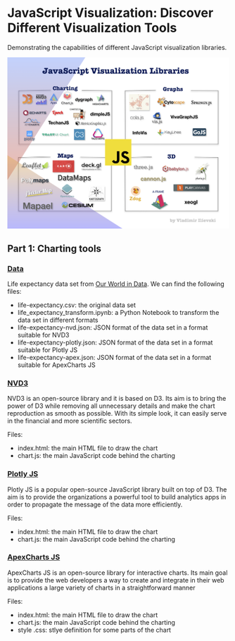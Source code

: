 # JavaScript Visualization: Discover Different Visualization Tools

Demonstrating the capabilities of different JavaScript visualization libraries.

<center>
<img src="../assets/js_visualization_landscape.png" alt="JavaScript Visualization demo" />
</center>

## Part 1: Charting tools

### [Data](/Charting/data)
Life expectancy data set from [Our World in Data](https://ourworldindata.org/life-expectancy). We can find the following files:
- life-expectancy.csv: the original data set
- life_expectancy_transform.ipynb: a Python Notebook to transform the data set in different formats
- life-expectancy-nvd.json: JSON format of the data set in a format suitable for NVD3
- life-expectancy-plotly.json: JSON format of the data set in a format suitable for Plotly JS 
- life-expectancy-apex.json: JSON format of the data set in a format suitable for ApexCharts JS 

### [NVD3](/Charting/nvd3)

NVD3 is an open-source library and it is based on D3. Its aim is to bring the power of D3 while removing all unnecessary details and make the chart reproduction as smooth as possible. With its simple look, it can easily serve in the financial and more scientific sectors.

Files:
- index.html: the main HTML file to draw the chart
- chart.js: the main JavaScript code behind the charting

### [Plotly JS](/Charting/plotly)

Plotly JS is a popular open-source JavaScript library built on top of D3. The aim is to provide the organizations a powerful tool to build analytics apps in order to propagate the message of the data more efficiently.

Files:
- index.html: the main HTML file to draw the chart
- chart.js: the main JavaScript code behind the charting

### [ApexCharts JS](/Charting/apex)

ApexCharts JS is an open-source library for interactive charts. Its main goal is to provide the web developers a way to create and integrate in their web applications a large variety of charts in a straightforward manner

Files:
- index.html: the main HTML file to draw the chart
- chart.js: the main JavaScript code behind the charting
- style .css: stlye definition for some parts of the chart